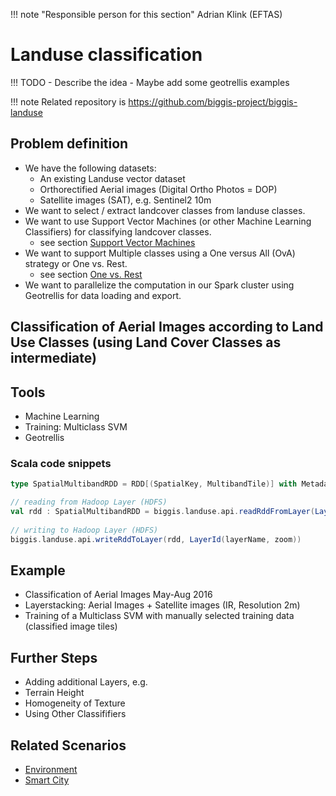 !!! note "Responsible person for this section"
    Adrian Klink (EFTAS)

# Landuse classification

!!! TODO
    - Describe the idea
    - Maybe add some geotrellis examples

!!! note
    Related repository is https://github.com/biggis-project/biggis-landuse

## Problem definition

- We have the following datasets:
    - An existing Landuse vector dataset
    - Orthorectified Aerial images (Digital Ortho Photos = DOP) 
    - Satellite images (SAT), e.g. Sentinel2 10m
- We want to select / extract landcover classes from landuse classes.
- We want to use Support Vector Machines (or other Machine Learning Classifiers) for classifying landcover classes.
    - see section [Support Vector Machines](../methods/support_vector_machine.md)
- We want to support Multiple classes using a One versus All (OvA) strategy or One vs. Rest.
    - see section [One vs. Rest](../methods/one_vs_rest.md)
- We want to parallelize the computation in our Spark cluster using Geotrellis for data loading and export.

## Classification of Aerial Images according to Land Use Classes (using Land Cover Classes as intermediate)

## Tools
- Machine Learning
- Training: Multiclass SVM
- Geotrellis

### Scala code snippets

```scala
type SpatialMultibandRDD = RDD[(SpatialKey, MultibandTile)] with Metadata[TileLayerMetadata[SpatialKey]]

// reading from Hadoop Layer (HDFS)
val rdd : SpatialMultibandRDD = biggis.landuse.api.readRddFromLayer(LayerId(layerName, zoom))
      
// writing to Hadoop Layer (HDFS)
biggis.landuse.api.writeRddToLayer(rdd, LayerId(layerName, zoom))
```

## Example
- Classification of Aerial Images May-Aug 2016
- Layerstacking: Aerial Images + Satellite images (IR, Resolution 2m)
- Training of a Multiclass SVM with manually selected training data (classified image tiles)

## Further Steps
- Adding additional Layers, e.g.
- Terrain Height
- Homogeneity of Texture
- Using Other Classififiers

## Related Scenarios
- [Environment](../scenarios/03_env.md)
- [Smart City](../scenarios/01_city.md)
